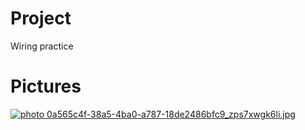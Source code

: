 # Project
Wiring practice

# Pictures
<a href="http://s76.photobucket.com/user/mpgoat/media/0a565c4f-38a5-4ba0-a787-18de2486bfc9_zps7xwgk6li.jpg.html" target="_blank"><img src="http://i76.photobucket.com/albums/j8/mpgoat/0a565c4f-38a5-4ba0-a787-18de2486bfc9_zps7xwgk6li.jpg" border="0" alt=" photo 0a565c4f-38a5-4ba0-a787-18de2486bfc9_zps7xwgk6li.jpg"/></a>
